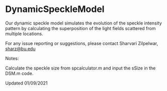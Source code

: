 # DynamicSpeckleModel




Our dynamic speckle model simulates the evolution of the speckle intensity pattern by calculating the superposition of the light fields scattered from multiple locations.

For any issue reporting or suggestions, please contact Sharvari Zilpelwar, sharz@bu.edu

Notes:

Calculate the speckle size from spcalculator.m and input the sSize in the DSM.m code.

Updated 01/09/2021
